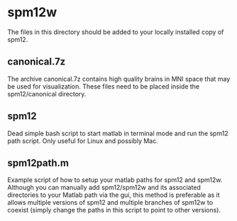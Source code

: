 spm12w
======
The files in this directory should be added to your locally installed copy of spm12.

canonical.7z
------------
The archive canonical.7z contains high quality brains in MNI space that may be used
for visualization. These files need to be placed inside the spm12/canonical directory.

spm12
-------
Dead simple bash script to start matlab in terminal mode and run the spm12 path script.
Only useful for Linux and possibly Mac.

spm12path.m
----------------
Example script of how to setup your matlab paths for spm12 and spm12w. Although you can
manually add spm12/spm12w and its associated directories to your Matlab path via the gui,
this method is preferable as it allows multiple versions of spm12 and multiple branches
of spm12w to coexist (simply change the paths in this script to point to other versions).
